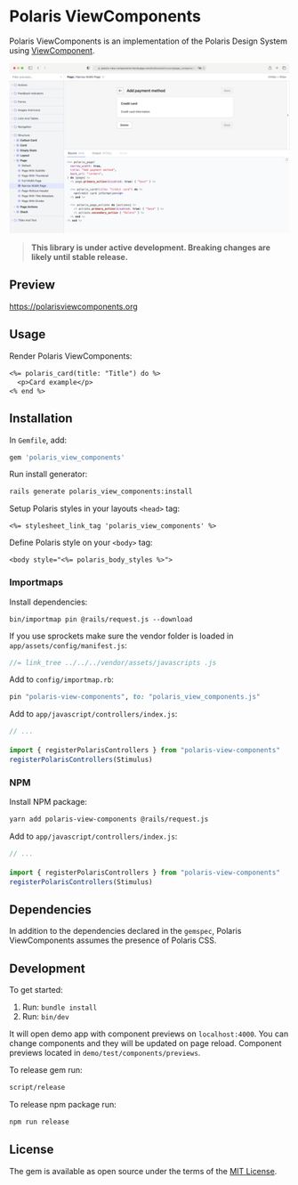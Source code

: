 # Polaris ViewComponents

Polaris ViewComponents is an implementation of the Polaris Design System using [ViewComponent](https://github.com/github/view_component).

![Polaris ViewComponents](.github/assets/preview.png)

> **This library is under active development. Breaking changes are likely until stable release.**

## Preview

https://polarisviewcomponents.org

## Usage

Render Polaris ViewComponents:

```erb
<%= polaris_card(title: "Title") do %>
  <p>Card example</p>
<% end %>
```

## Installation

In `Gemfile`, add:

```ruby
gem 'polaris_view_components'
```

Run install generator:
```bash
rails generate polaris_view_components:install
```

Setup Polaris styles in your layouts `<head>` tag:

```erb
<%= stylesheet_link_tag 'polaris_view_components' %>
```

Define Polaris style on your `<body>` tag:

```erb
<body style="<%= polaris_body_styles %>">
```

### Importmaps

Install dependencies:
```
bin/importmap pin @rails/request.js --download
```

If you use sprockets make sure the vendor folder is loaded in `app/assets/config/manifest.js`:
```js
//= link_tree ../../../vendor/assets/javascripts .js
```

Add to `config/importmap.rb`:

```rb
pin "polaris-view-components", to: "polaris_view_components.js"
```

Add to `app/javascript/controllers/index.js`:
```javascript
// ...

import { registerPolarisControllers } from "polaris-view-components"
registerPolarisControllers(Stimulus)
```

### NPM

Install NPM package:
```bash
yarn add polaris-view-components @rails/request.js
```

Add to `app/javascript/controllers/index.js`:
```javascript
// ...

import { registerPolarisControllers } from "polaris-view-components"
registerPolarisControllers(Stimulus)
```

## Dependencies

In addition to the dependencies declared in the `gemspec`, Polaris ViewComponents assumes the presence of Polaris CSS.

## Development

To get started:

1. Run: `bundle install`
2. Run: `bin/dev`

It will open demo app with component previews on `localhost:4000`. You can change components and they will be updated on page reload. Component previews located in `demo/test/components/previews`.

To release gem run:
```bash
script/release
```

To release npm package run:
```bash
npm run release
```

## License

The gem is available as open source under the terms of the [MIT License](https://opensource.org/licenses/MIT).
